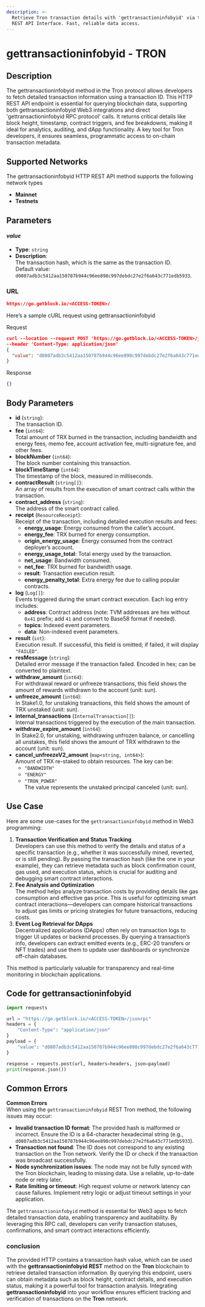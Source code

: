 ```yaml
---
description: >-
  Retrieve Tron transaction details with 'gettransactioninfobyid' via the HTTP
  REST API Interface. Fast, reliable data access.
---
```


# gettransactioninfobyid - TRON

## Description

The gettransactioninfobyid method in the Tron protocol allows developers to fetch detailed transaction information using a transaction ID. This HTTP REST API endpoint is essential for querying blockchain data, supporting both gettransactioninfobyid Web3 integrations and direct 'gettransactioninfobyid RPC protocol' calls. It returns critical details like block height, timestamp, contract triggers, and fee breakdowns, making it ideal for analytics, auditing, and dApp functionality. A key tool for Tron developers, it ensures seamless, programmatic access to on-chain transaction metadata.

## Supported Networks

The gettransactioninfobyid HTTP REST API method supports the following network types

* **Mainnet**
* **Testnets**

## Parameters

#### _value_

* **Type**: `string`
* **Description**:\
  The transaction hash, which is the same as the transaction ID.\
  Default value: `d0807adb3c5412aa150787b944c96ee898c997debdc27e2f6a643c771edb5933`.

### URL

```json
https://go.getblock.io/<ACCESS-TOKEN>/
```

Here’s a sample cURL request using gettransactioninfobyid

Request

```json
curl --location --request POST 'https://go.getblock.io/<ACCESS-TOKEN>/jsonrpc' 
--header 'Content-Type: application/json' 
{
  "value": "d0807adb3c5412aa150787b944c96ee898c997debdc27e2f6a643c771edb5933"
}
```

Response

```json
{}
```

## Body Parameters



* **id** (`string`):\
  The transaction ID.
* **fee** (`int64`):\
  Total amount of TRX burned in the transaction, including bandwidth and energy fees, memo fee, account activation fee, multi-signature fee, and other fees.
* **blockNumber** (`int64`):\
  The block number containing this transaction.
* **blockTimeStamp** (`int64`):\
  The timestamp of the block, measured in milliseconds.
* **contractResult** (`string[]`):\
  An array of results from the execution of smart contract calls within the transaction.
* **contract\_address** (`string`):\
  The address of the smart contract called.
* **receipt** (`ResourceReceipt`):\
  Receipt of the transaction, including detailed execution results and fees:
  * **energy\_usage**: Energy consumed from the caller’s account.
  * **energy\_fee**: TRX burned for energy consumption.
  * **origin\_energy\_usage**: Energy consumed from the contract deployer’s account.
  * **energy\_usage\_total**: Total energy used by the transaction.
  * **net\_usage**: Bandwidth consumed.
  * **net\_fee**: TRX burned for bandwidth usage.
  * **result**: Transaction execution result.
  * **energy\_penalty\_total**: Extra energy fee due to calling popular contracts.
* **log** (`Log[]`):\
  Events triggered during the smart contract execution. Each log entry includes:
  * **address**: Contract address (note: TVM addresses are hex without `0x41` prefix; add `41` and convert to Base58 format if needed).
  * **topics**: Indexed event parameters.
  * **data**: Non-indexed event parameters.
* **result** (`int`):\
  Execution result. If successful, this field is omitted; if failed, it will display `"FAILED"`.
* **resMessage** (`string`):\
  Detailed error message if the transaction failed. Encoded in hex; can be converted to plaintext.
* **withdraw\_amount** (`int64`):\
  For withdrawal reward or unfreeze transactions, this field shows the amount of rewards withdrawn to the account (unit: sun).
* **unfreeze\_amount** (`int64`):\
  In Stake1.0, for unstaking transactions, this field shows the amount of TRX unstaked (unit: sun).
* **internal\_transactions** (`InternalTransaction[]`):\
  Internal transactions triggered by the execution of the main transaction.
* **withdraw\_expire\_amount** (`int64`):\
  In Stake2.0, for unstaking, withdrawing unfrozen balance, or cancelling all unstakes, this field shows the amount of TRX withdrawn to the account (unit: sun).
* **cancel\_unfreezeV2\_amount** (`map<string, int64>`):\
  Amount of TRX re-staked to obtain resources. The key can be:
  * `"BANDWIDTH"`
  * `"ENERGY"`
  * `"TRON_POWER"`\
    The value represents the unstaked principal canceled (unit: sun).

## Use Case

Here are some use-cases for the `gettransactioninfobyid` method in Web3 programming:

1. **Transaction Verification and Status Tracking**\
   Developers can use this method to verify the details and status of a specific transaction (e.g., whether it was successfully mined, reverted, or is still pending). By passing the transaction hash (like the one in your example), they can retrieve metadata such as block confirmation count, gas used, and execution status, which is crucial for auditing and debugging smart contract interactions.
2. **Fee Analysis and Optimization**\
   The method helps analyze transaction costs by providing details like gas consumption and effective gas price. This is useful for optimizing smart contract interactions—developers can compare historical transactions to adjust gas limits or pricing strategies for future transactions, reducing costs.
3. **Event Log Retrieval for DApps**\
   Decentralized applications (DApps) often rely on transaction logs to trigger UI updates or backend processes. By querying a transaction’s info, developers can extract emitted events (e.g., ERC-20 transfers or NFT trades) and use them to update user dashboards or synchronize off-chain databases.

This method is particularly valuable for transparency and real-time monitoring in blockchain applications.

## Code for gettransactioninfobyid

```python
import requests

url = "https://go.getblock.io/<ACCESS-TOKEN>/jsonrpc"
headers = {
    "Content-Type": "application/json"
}
payload = {
    "value": "d0807adb3c5412aa150787b944c96ee898c997debdc27e2f6a643c771edb5933"
}

response = requests.post(url, headers=headers, json=payload)
print(response.json())
```

## Common Errors

**Common Errors**\
When using the `gettransactioninfobyid` REST Tron method, the following issues may occur:

* **Invalid transaction ID format**: The provided hash is malformed or incorrect. Ensure the ID is a 64-character hexadecimal string (e.g., `d0807adb3c5412aa150787b944c96ee898c997debdc27e2f6a643c771edb5933`).
* **Transaction not found**: The ID does not correspond to any existing transaction on the Tron network. Verify the ID or check if the transaction was broadcast successfully.
* **Node synchronization issues**: The node may not be fully synced with the Tron blockchain, leading to missing data. Use a reliable, up-to-date node or retry later.
* **Rate limiting or timeout**: High request volume or network latency can cause failures. Implement retry logic or adjust timeout settings in your application.

The `gettransactioninfobyid` method is essential for Web3 apps to fetch detailed transaction data, enabling transparency and auditability. By leveraging this RPC call, developers can verify transaction statuses, confirmations, and smart contract interactions efficiently.

### conclusion

The provided HTTP contains a transaction hash value, which can be used with the **gettransactioninfobyid REST** method on the **Tron** blockchain to retrieve detailed transaction information. By querying this endpoint, users can obtain metadata such as block height, contract details, and execution status, making it a powerful tool for transaction analysis. Integrating **gettransactioninfobyid** into your workflow ensures efficient tracking and verification of transactions on the **Tron** network.
